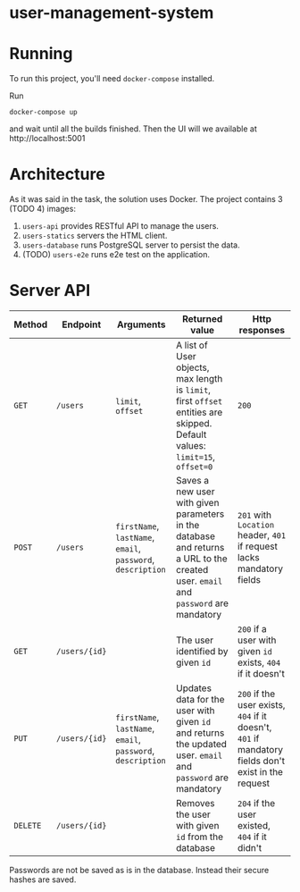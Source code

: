 # user-management-system
 
# Running

To run this project, you'll need `docker-compose` installed.

Run
```
docker-compose up
```
and wait until all the builds finished.
Then the UI will we available at http://localhost:5001

# Architecture

As it was said in the task, the solution uses Docker.
The project contains 3 (TODO 4) images:
1. `users-api` provides RESTful API to manage the users.
1. `users-statics` servers the HTML client.
1. `users-database` runs PostgreSQL server to persist the data.
1. (TODO) `users-e2e` runs e2e test on the application.

# Server API

| Method | Endpoint | Arguments | Returned value | Http responses |
|---|---|---|---|---|
| `GET` | `/users` | `limit`, `offset` | A list of User objects, max length is `limit`, first `offset` entities are skipped. Default values: `limit=15`, `offset=0` | `200` |
| `POST` | `/users` | `firstName`, `lastName`, `email`, `password`, `description` | Saves a new user with given parameters in the database and returns a URL to the created user. `email` and `password` are mandatory | `201` with `Location` header, `401` if request lacks mandatory fields |
| `GET` | `/users/{id}` | | The user identified by given `id` | `200` if a user with given `id` exists, `404` if it doesn't |
| `PUT` | `/users/{id}` | `firstName`, `lastName`, `email`, `password`, `description` | Updates data for the user with given `id` and returns the updated user. `email` and `password` are mandatory | `200` if the user exists, `404` if it doesn't, `401` if mandatory fields don't exist in the request
| `DELETE` | `/users/{id}` | | Removes the user with given `id` from the database | `204` if the user existed, `404` if it didn't

Passwords are not be saved as is in the database. Instead their secure hashes are saved.
